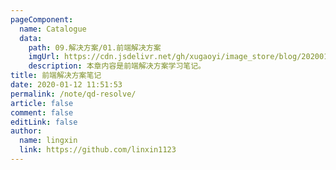 ```yaml
---
pageComponent:
  name: Catalogue
  data:
    path: 09.解决方案/01.前端解决方案
    imgUrl: https://cdn.jsdelivr.net/gh/xugaoyi/image_store/blog/20200112120340.png
    description: 本章内容是前端解决方案学习笔记。
title: 前端解决方案笔记
date: 2020-01-12 11:51:53
permalink: /note/qd-resolve/
article: false
comment: false
editLink: false
author:
  name: lingxin
  link: https://github.com/linxin1123
---
```


